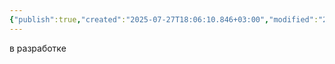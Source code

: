 ```yaml
---
{"publish":true,"created":"2025-07-27T18:06:10.846+03:00","modified":"2025-08-02T13:24:06.496+03:00","cssclasses":""}
---
```


в разработке